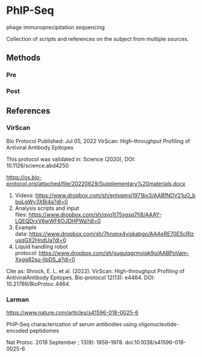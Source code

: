 
#	PhIP-Seq

phage immunoprecipitation sequencing

Collection of scripts and references on the subject from multiple sources.




##	Methods


###	Pre





###	Post





##	References

###	VirScan
 
Bio Protocol
Published: Jul 05, 2022
VirScan: High-throughput Profiling of Antiviral Antibody Epitopes


This protocol was validated in: Science (2020), DOI: 10.1126/science.abd4250


https://os.bio-protocol.org/attached/file/20220629/Supplementary%20materials.docx

1) Videos: https://www.dropbox.com/sh/enlvqmsl1971bv3/AABfNDV21uO_bboLgWy3XBi4a?dl=0
2) Analysis scripts and input files: https://www.dropbox.com/sh/qvo1t75sgsq7fi8/AAAY-LQEQDrxV6wWF6OJDHPWa?dl=0
3) Example data: https://www.dropbox.com/sh/7hnqnx4yiskabgo/AAAeRE70EScRIzusqGX2HndUa?dl=0
4) Liquid handling robot protocol: https://www.dropbox.com/sh/guguiqgrmviqk9u/AABPoVam-Xsgg82su-IibDS_a?dl=0

Cite as: Shrock, E. L. et al. (2022). VirScan: High-throughput Profiling of AntiviralAntibody Epitopes. Bio-protocol 12(13): e4464. DOI: 10.21769/BioProtoc.4464.


###	Larman

https://www.nature.com/articles/s41596-018-0025-6

PhIP-Seq characterization of serum antibodies using oligonucleotide-encoded peptidomes

Nat Protoc. 2018 September ; 13(9): 1958–1978. doi:10.1038/s41596-018-0025-6




